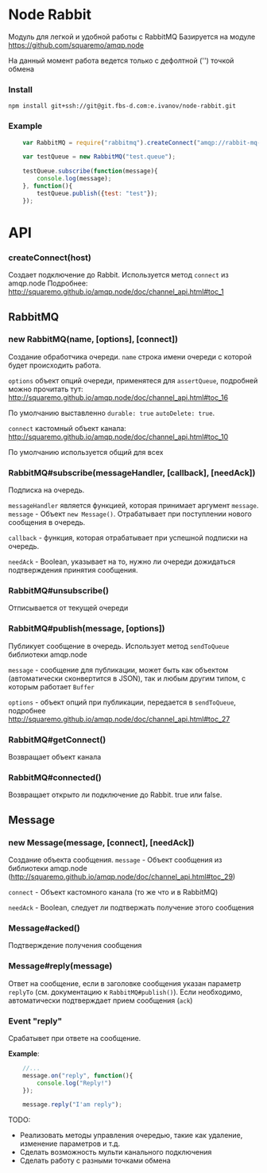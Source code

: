 # Node Rabbit

Модуль для легкой и удобной работы с RabbitMQ
Базируется на модуле https://github.com/squaremo/amqp.node

На данный момент работа ведется только с дефолтной ('') точкой обмена

### Install

`npm install git+ssh://git@git.fbs-d.com:e.ivanov/node-rabbit.git`

### Example

```javascript
    var RabbitMQ = require("rabbitmq").createConnect("amqp://rabbit-mq-host").RabbitMQ;

    var testQueue = new RabbitMQ("test.queue");

    testQueue.subscribe(function(message){
        console.log(message);
    }, function(){
        testQueue.publish({test: "test"});
    });

```

# API

### createConnect(host)
Создает подключение до Rabbit. Используется метод `connect` из amqp.node
Подробнее: http://squaremo.github.io/amqp.node/doc/channel_api.html#toc_1

## RabbitMQ

### new RabbitMQ(name, [options], [connect])
Создание обработчика очереди. `name` строка имени очереди с которой будет происходить работа.

`options` объект опций очереди, применятеся для `assertQueue`, подробней можно прочитать тут: http://squaremo.github.io/amqp.node/doc/channel_api.html#toc_16

По умолчанию выставленно `durable: true` `autoDelete: true`.

`connect` кастомный объект канала: http://squaremo.github.io/amqp.node/doc/channel_api.html#toc_10

По умолчанию используется общий для всех

### RabbitMQ#subscribe(messageHandler, [callback], [needAck])
Подписка на очередь.

`messageHandler` является функцией, которая принимает аргумент `message`. `message` - Объект `new Message()`. Отрабатывает при поступлении нового сообщения в очередь.

`callback` - функция, которая отрабатывает при успешной подписки на очередь.

`needAck` - Boolean, указывает на то, нужно ли очереди дожидаться подтверждения принятия сообщения.

### RabbitMQ#unsubscribe()
Отписывается от текущей очереди

### RabbitMQ#publish(message, [options])
Публикует сообщение в очередь.
Использует метод `sendToQueue` библиотеки amqp.node

`message` - сообщение для публикации, может быть как объектом (автоматически сконвертится в JSON), так и любым другим типом, с которым работает `Buffer`

`options` - объект опций при публикации, передается в `sendToQueue`, подробнее http://squaremo.github.io/amqp.node/doc/channel_api.html#toc_27

### RabbitMQ#getConnect()
Возвращает объект канала

### RabbitMQ#connected()
Возвращает открыто ли подключение до Rabbit. true или false.

## Message

### new Message(message, [connect], [needAck])
Создание объекта сообщения.
`message` - Объект сообщения из библиотеки amqp.node  (http://squaremo.github.io/amqp.node/doc/channel_api.html#toc_29)

`connect` - Объект кастомного канала (то же что и в RabbitMQ)

`needAck` - Boolean, следует ли подтвержать получение этого сообщения

### Message#acked()
Подтверждение получения сообщения

### Message#reply(message)
Ответ на сообщение, если в заголовке сообщения указан параметр `replyTo` (см. документацию к `RabbitMQ#publish()`). Если необходимо, автоматически подтверждает прием сообщения (`ack`)

### Event "reply"
Срабатывет при ответе на сообщение.

__Example__:
```javascript
    //...
    message.on("reply", function(){
        console.log("Reply!")
    });

    message.reply("I'am reply");
```

TODO:
* Реализовать методы управления очередью, такие как удаление, изменение параметров и т.д.
* Сделать возможность мульти канального подключения
* Сделать работу с разными точками обмена
